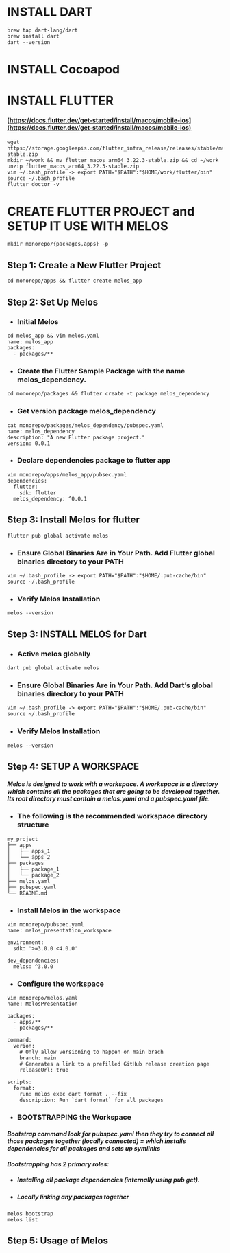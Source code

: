 # INSTALL DART
```
brew tap dart-lang/dart
brew install dart
dart --version
```
# INSTALL Cocoapod

# INSTALL FLUTTER 
#### [https://docs.flutter.dev/get-started/install/macos/mobile-ios](https://docs.flutter.dev/get-started/install/macos/mobile-ios)
```
wget https://storage.googleapis.com/flutter_infra_release/releases/stable/macos/flutter_macos_arm64_3.22.3-stable.zip
mkdir ~/work && mv flutter_macos_arm64_3.22.3-stable.zip && cd ~/work
unzip flutter_macos_arm64_3.22.3-stable.zip
vim ~/.bash_profile -> export PATH="$PATH":"$HOME/work/flutter/bin" 
source ~/.bash_profile
flutter doctor -v
```
# CREATE FLUTTER PROJECT and SETUP IT USE WITH MELOS
```
mkdir monorepo/{packages,apps} -p
```
## Step 1: Create a New Flutter Project
```
cd monorepo/apps && flutter create melos_app
```
## Step 2: Set Up Melos
* ### Initial Melos
```
cd melos_app && vim melos.yaml
name: melos_app
packages:
  - packages/**
```  
+ ### Create the Flutter Sample Package with the name melos_dependency.
```
cd monorepo/packages && flutter create -t package melos_dependency
```
- ### Get version package melos_dependency
```
cat monorepo/packages/melos_dependency/pubspec.yaml 
name: melos_dependency
description: "A new Flutter package project."
version: 0.0.1
```
* ### Declare dependencies package to flutter app 
```
vim monorepo/apps/melos_app/pubsec.yaml
dependencies:
  flutter:
    sdk: flutter
  melos_dependency: ^0.0.1
```
## Step 3: Install Melos for flutter
```
flutter pub global activate melos
```
* ### Ensure Global Binaries Are in Your Path. Add Flutter global binaries directory to your PATH
```
vim ~/.bash_profile -> export PATH="$PATH":"$HOME/.pub-cache/bin"
source ~/.bash_profile
```
* ### Verify Melos Installation
```
melos --version
```

## Step 3: INSTALL MELOS for Dart
* ### Active melos globally
```
dart pub global activate melos
```
* ### Ensure Global Binaries Are in Your Path. Add Dart’s global binaries directory to your PATH
```
vim ~/.bash_profile -> export PATH="$PATH":"$HOME/.pub-cache/bin"
source ~/.bash_profile
```
* ### Verify Melos Installation
```
melos --version
```
## Step 4: SETUP A WORKSPACE
#### *Melos is designed to work with a workspace. A workspace is a directory which contains all the packages that are going to be developed together. Its root directory must contain a melos.yaml and a pubspec.yaml file.*
* ### The following is the recommended workspace directory structure
```
my_project
├── apps
│   ├── apps_1
│   └── apps_2
├── packages
│   ├── package_1
│   └── package_2
├── melos.yaml
├── pubspec.yaml
└── README.md
```
* ### Install Melos in the workspace
```
vim monorepo/pubspec.yaml
name: melos_presentation_workspace

environment:
  sdk: '>=3.0.0 <4.0.0'

dev_dependencies:
  melos: ^3.0.0
```
* ### Configure the workspace  
```
vim monorepo/melos.yaml
name: MelosPresentation

packages:
  - apps/**
  - packages/**

command:
  verion:
    # Only allow versioning to happen on main brach
    branch: main
    # Generates a link to a prefilled GitHub release creation page
    releaseUrl: true

scripts:
  format:
    run: melos exec dart format . --fix
    description: Run `dart format` for all packages
```
* ### BOOTSTRAPPING the Workspace 
#### *Bootstrap command look for pubspec.yaml then they try to connect all those packages together (locally connected) = which installs dependencies for all packages and sets up symlinks*
#### *Bootstrapping has 2 primary roles:*
* ##### *Installing all package dependencies (internally using pub get).*
* ##### *Locally linking any packages together*
```
melos bootstrap
melos list
```

## Step 5: Usage of Melos




